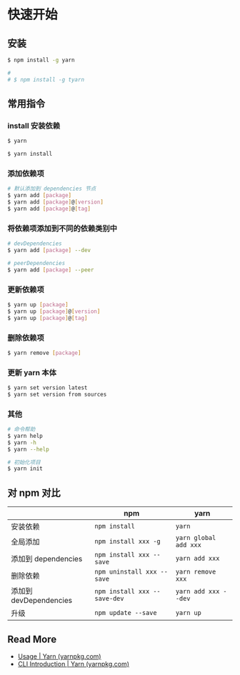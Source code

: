 # 快速开始



## 安装

```bash
$ npm install -g yarn

# 
# $ npm install -g tyarn
```



## 常用指令

### install 安装依赖

```bash
$ yarn

$ yarn install
```



### 添加依赖项

```bash
# 默认添加到 dependencies 节点
$ yarn add [package]
$ yarn add [package]@[version]
$ yarn add [package]@[tag]
```



### 将依赖项添加到不同的依赖类别中

```bash
# devDependencies
$ yarn add [package] --dev

# peerDependencies
$ yarn add [package] --peer
```



### 更新依赖项

```bash
$ yarn up [package]
$ yarn up [package]@[version]
$ yarn up [package]@[tag]
```



### 删除依赖项

```bash
$ yarn remove [package]
```



### 更新 yarn 本体

```bash
$ yarn set version latest
$ yarn set version from sources
```



### 其他

```bash
# 命令帮助
$ yarn help
$ yarn -h
$ yarn --help

# 初始化项目
$ yarn init
```



## 对 npm 对比

|                         | npm                          | yarn                  |
| :---------------------- | ---------------------------- | --------------------- |
| 安装依赖                | `npm install`                | `yarn`                |
| 全局添加                | `npm install xxx -g`         | `yarn global add xxx` |
| 添加到  dependencies    | `npm install xxx --save`     | `yarn add xxx`        |
| 删除依赖                | `npm uninstall xxx --save`   | `yarn remove xxx`     |
| 添加到  devDependencies | `npm install xxx --save-dev` | `yarn add xxx --dev`  |
| 升级                    | `npm update --save`          | `yarn up`             |









## Read More

- [Usage | Yarn (yarnpkg.com)](https://classic.yarnpkg.com/en/docs/usage)
- [CLI Introduction | Yarn (yarnpkg.com)](https://classic.yarnpkg.com/en/docs/cli/)